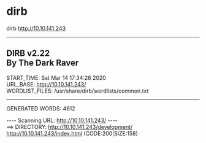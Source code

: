 # dirb

  
dirb <http://10.10.141.243>  
  
-----------------  
DIRB v2.22   
By The Dark Raver  
-----------------  
  
START\_TIME: Sat Mar 14 17:34:26 2020  
URL\_BASE: http://10.10.141.243/  
WORDLIST\_FILES: /usr/share/dirb/wordlists/common.txt  
  
-----------------  
  
GENERATED WORDS: 4612  
  
---- Scanning URL: http://10.10.141.243/ ----  
==> DIRECTORY: http://10.10.141.243/development/   
<http://10.10.141.243/index.html> (CODE:200|SIZE:158) 


